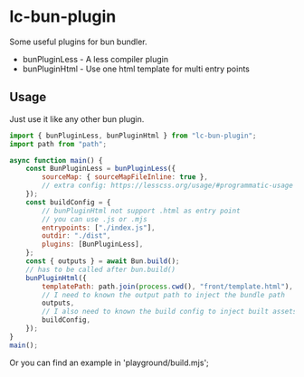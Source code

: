 # lc-bun-plugin

Some useful plugins for bun bundler.

-   bunPluginLess - A less compiler plugin
-   bunPluginHtml - Use one html template for multi entry points

## Usage

Just use it like any other bun plugin.

```js
import { bunPluginLess, bunPluginHtml } from "lc-bun-plugin";
import path from "path";

async function main() {
    const BunPluginLess = bunPluginLess({
        sourceMap: { sourceMapFileInline: true },
        // extra config: https://lesscss.org/usage/#programmatic-usage
    });
    const buildConfig = {
        // bunPluginHtml not support .html as entry point
        // you can use .js or .mjs
        entrypoints: ["./index.js"],
        outdir: "./dist",
        plugins: [BunPluginLess],
    };
    const { outputs } = await Bun.build();
    // has to be called after bun.build()
    bunPluginHtml({
        templatePath: path.join(process.cwd(), "front/template.html"),
        // I need to known the output path to inject the bundle path
        outputs,
        // I also need to known the build config to inject built assets
        buildConfig,
    });
}
main();
```

Or you can find an example in 'playground/build.mjs';

